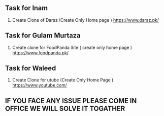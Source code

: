 ## Task for Inam
1. Create Clone of Daraz (Create Only Home page ) https://www.daraz.pk/

## Task for Gulam Murtaza
1. Create clone for FoodPanda Site ( create only home page ) https://www.foodpanda.pk/

## Task for Waleed 
1. Create Clone for utube (Create Only Home Page ) https://www.youtube.com/



## IF YOU FACE ANY ISSUE PLEASE COME IN OFFICE WE WILL SOLVE IT TOGATHER 
